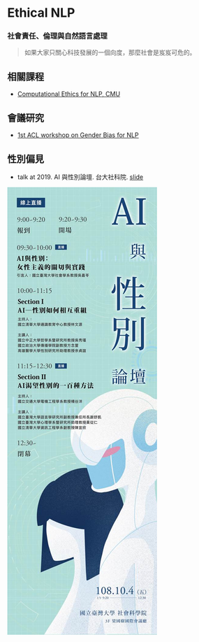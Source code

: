 # Ethical NLP

### 社會責任、倫理與自然語言處理


> 如果大家只關心科技發展的一個向度，那麼社會是岌岌可危的。



## 相關課程

- [Computational Ethics for NLP, CMU]( 
http://demo.clab.cs.cmu.edu/ethical_nlp/)


## 會議研究

- [1st ACL workshop on Gender Bias for NLP](
https://genderbiasnlp.talp.cat/)


## 性別偏見

- talk at 2019. AI 與性別論壇. 台大社科院. [slide](gender.nlp.html)

![](img/gender-language-ai.jpg)
